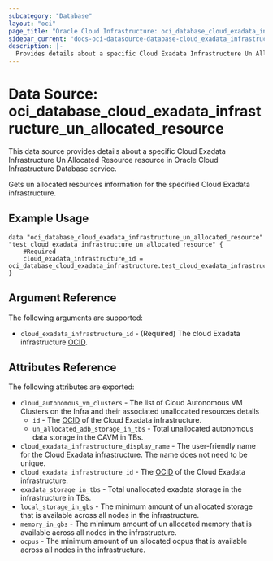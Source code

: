 ```yaml
---
subcategory: "Database"
layout: "oci"
page_title: "Oracle Cloud Infrastructure: oci_database_cloud_exadata_infrastructure_un_allocated_resource"
sidebar_current: "docs-oci-datasource-database-cloud_exadata_infrastructure_un_allocated_resource"
description: |-
  Provides details about a specific Cloud Exadata Infrastructure Un Allocated Resource in Oracle Cloud Infrastructure Database service
---
```


# Data Source: oci_database_cloud_exadata_infrastructure_un_allocated_resource
This data source provides details about a specific Cloud Exadata Infrastructure Un Allocated Resource resource in Oracle Cloud Infrastructure Database service.

Gets un allocated resources information for the specified Cloud Exadata infrastructure.


## Example Usage

```hcl
data "oci_database_cloud_exadata_infrastructure_un_allocated_resource" "test_cloud_exadata_infrastructure_un_allocated_resource" {
	#Required
	cloud_exadata_infrastructure_id = oci_database_cloud_exadata_infrastructure.test_cloud_exadata_infrastructure.id
}
```

## Argument Reference

The following arguments are supported:

* `cloud_exadata_infrastructure_id` - (Required) The cloud Exadata infrastructure [OCID](https://docs.cloud.oracle.com/iaas/Content/General/Concepts/identifiers.htm).


## Attributes Reference

The following attributes are exported:

* `cloud_autonomous_vm_clusters` - The list of Cloud Autonomous VM Clusters on the Infra and their associated unallocated resources details
	* `id` - The [OCID](https://docs.cloud.oracle.com/iaas/Content/General/Concepts/identifiers.htm) of the Cloud Exadata infrastructure.
	* `un_allocated_adb_storage_in_tbs` - Total unallocated autonomous data storage in the CAVM in TBs.
* `cloud_exadata_infrastructure_display_name` - The user-friendly name for the Cloud Exadata infrastructure. The name does not need to be unique.
* `cloud_exadata_infrastructure_id` - The [OCID](https://docs.cloud.oracle.com/iaas/Content/General/Concepts/identifiers.htm) of the Cloud Exadata infrastructure.
* `exadata_storage_in_tbs` - Total unallocated exadata storage in the infrastructure in TBs.
* `local_storage_in_gbs` - The minimum amount of un allocated storage that is available across all nodes in the infrastructure.
* `memory_in_gbs` - The minimum amount of un allocated memory that is available across all nodes in the infrastructure.
* `ocpus` - The minimum amount of un allocated ocpus that is available across all nodes in the infrastructure.


